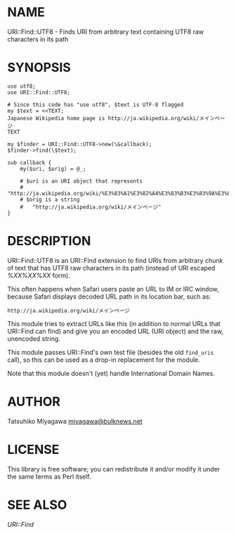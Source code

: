 # NAME

URI::Find::UTF8 - Finds URI from arbitrary text containing UTF8 raw characters in its path

# SYNOPSIS

    use utf8;
    use URI::Find::UTF8;

    # Since this code has "use utf8", $text is UTF-8 flagged
    my $text = <<TEXT;
    Japanese Wikipedia home page is http://ja.wikipedia.org/wiki/メインページ
    TEXT

    my $finder = URI::Find::UTF8->new(\&callback);
    $finder->find(\$text);

    sub callback {
        my($uri, $orig) = @_;

        # $uri is an URI object that represents
        #   "http://ja.wikipedia.org/wiki/%E3%83%A1%E3%82%A4%E3%83%B3%E3%83%9A%E3%83%BC%E3%82%B8"
        # $orig is a string
        #   "http://ja.wikipedia.org/wiki/メインページ"
    }

# DESCRIPTION

URI::Find::UTF8 is an URI::Find extension to find URIs from arbitrary
chunk of text that has UTF8 raw characters in its path (instead of URI
escaped _%XX%XX%XX_ form).

This often happens when Safari users paste an URL to IM or IRC window,
because Safari displays decoded URL path in its location bar, such as:

    http://ja.wikipedia.org/wiki/メインページ

This module tries to extract URLs like this (in addition to normal
URLs that URI::Find can find) and give you an encoded URL (URI object)
and the raw, unencoded string.

This module passes URI::Find's own test file (besides the old
`find_uris` call), so this can be used as a drop-in replacement for
the module.

Note that this module doesn't (yet) handle International Domain Names.

# AUTHOR

Tatsuhiko Miyagawa <miyagawa@bulknews.net>

# LICENSE

This library is free software; you can redistribute it and/or modify
it under the same terms as Perl itself.

# SEE ALSO

_URI::Find_
